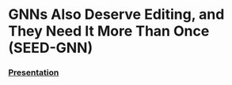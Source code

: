 # GNNs Also Deserve Editing, and They Need It More Than Once (SEED-GNN)

### [Presentation](presentation.pdf)
